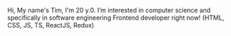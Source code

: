 Hi, My name's Tim, I'm 20 y.0.
I’m interested in computer science and specifically in software engineering 
Frontend developer right now! (HTML, CSS, JS, TS, ReactJS, Redux)
<!---
TheKeilMen/TheKeilMen is a ✨ special ✨ repository because its `README.md` (this file) appears on your GitHub profile.
You can click the Preview link to take a look at your changes.
--->
